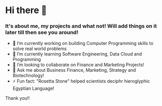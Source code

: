 # Hi there 👋
### It's about me, my projects and what not! Will add things on it later till then see you around!

- 🔭 I’m currently working on building Computer Programming skills to solve real world problems
- 🌱 I’m currently learning Software Engineering, Data Cloud and Programming
- 👯 I’m looking to collaborate on Finance and Marketing Projects!
- 💬 Ask me about Business Finance, Marketing, Strategy and Biotechnology!
- ⚡ Fun fact: "Rosetta Stone" helped scientists deciphr hieroglyphic Egyptian Language!

Thank you!!
  
